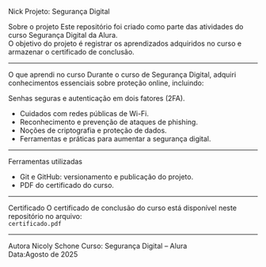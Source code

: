  Nick
Projeto: Segurança Digital

 Sobre o projeto
Este repositório foi criado como parte das atividades do curso Segurança Digital da Alura.  
O objetivo do projeto é registrar os aprendizados adquiridos no curso e armazenar o certificado de conclusão.

---

O que aprendi no curso
Durante o curso de Segurança Digital, adquiri conhecimentos essenciais sobre proteção online, incluindo:

Senhas seguras e autenticação em dois fatores (2FA). 
- Cuidados com redes públicas de Wi-Fi.  
- Reconhecimento e prevenção de ataques de phishing.  
- Noções de criptografia e proteção de dados.  
- Ferramentas e práticas para aumentar a segurança digital.

---

Ferramentas utilizadas
- Git e GitHub: versionamento e publicação do projeto.  
- PDF do certificado do curso.

---

 Certificado
O certificado de conclusão do curso está disponível neste repositório no arquivo:  
`certificado.pdf`

---

 Autora
Nicoly Schone
Curso: Segurança Digital – Alura  
Data:Agosto de 2025
